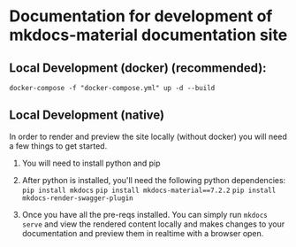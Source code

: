 
# Documentation for development of mkdocs-material documentation site

## Local Development (docker) (recommended):

`docker-compose -f "docker-compose.yml" up -d --build`

## Local Development (native)

In order to render and preview the site locally (without docker) you will need a few things to get started. 

1) You will need to install python and pip

2) After python is installed, you'll need the following python dependencies:
`pip install mkdocs`
`pip install mkdocs-material==7.2.2`
`pip install mkdocs-render-swagger-plugin`

3) Once you have all the pre-reqs installed. You can simply run `mkdocs serve` and view the rendered content locally and makes changes to your documentation and preview them in realtime with a browser open. 
